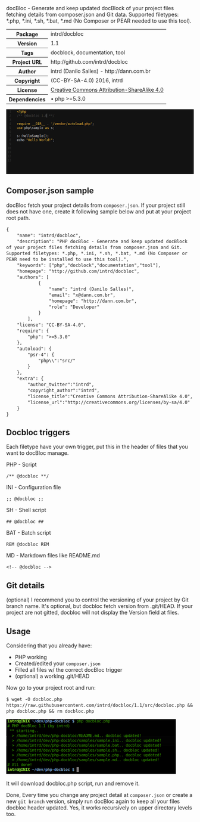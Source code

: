 <!-- docbloc -->
<span id='docbloc'>
docBloc - Generate and keep updated docBlock of your project files fetching details from composer.json and Git data. Supported filetypes: *.php, *.ini, *.sh, *.bat, *.md (No Composer or PEAR needed to use this tool). 
<table>
<tr>
<th>Package</th>
<td>intrd/docbloc</td>
</tr>
<tr>
<th>Version</th>
<td>1.1</td>
</tr>
<tr>
<th>Tags</th>
<td>docblock, documentation, tool</td>
</tr>
<tr>
<th>Project URL</th>
<td>http://github.com/intrd/docbloc</td>
</tr>
<tr>
<th>Author</th>
<td>intrd (Danilo Salles) - http://dann.com.br</td>
<tr>
<th>Copyright</th>
<td>(CC-BY-SA-4.0) 2016, intrd</td>
</tr>
<tr>
<th>License</th>
<td><a href='http://creativecommons.org/licenses/by-sa/4.0'>Creative Commons Attribution-ShareAlike 4.0</a></td>
</tr>
<tr>
<th>Dependencies</th>
<td> &#8226; php >=5.3.0</td>
</tr>
</table>
</span>
<!-- @docbloc 1.0 -->

![php-auto-docbloc](/imgs/php-auto-docbloc.gif?raw=true "php-auto-docbloc")


## Composer.json sample

docBloc fetch your project details from `composer.json`. If your project still does not have one, create it following sample below and put at your project root path.

```
{
    "name": "intrd/docbloc",
    "description": "PHP docBloc - Generate and keep updated docBlock of your project files fetching details from composer.json and Git. Supported filetypes: *.php, *.ini, *.sh, *.bat, *.md (No Composer or PEAR need to be installed to use this tool).",
    "keywords": ["php","docblock","documentation","tool"],
    "homepage": "http://github.com/intrd/docbloc",
    "authors": [
            {
                "name": "intrd (Danilo Salles)",
                "email": "x@dann.com.br",
                "homepage": "http://dann.com.br",
                "role": "Developer"
            }
        ],
    "license": "CC-BY-SA-4.0",
    "require": {
        "php": ">=5.3.0"
    },
    "autoload": {
        "psr-4": {
            "php\\":"src/"
        }
    },
    "extra": {
        "author_twitter":"intrd",
        "copyright_author":"intrd",
        "license_title":"Creative Commons Attribution-ShareAlike 4.0",
        "license_url":"http://creativecommons.org/licenses/by-sa/4.0"
    }
}
```

## Docbloc triggers

Each filetype have your own trigger, put this in the header of files that you want to docBloc manage.

PHP - Script
```
/** @docbloc **/
```
INI - Configuration file
```
;; @docbloc ;;
```
SH - Shell script
```
## @docbloc ##
```
BAT - Batch script
```
REM @docbloc REM
```
MD - Markdown files like README.md
```
<!-- @docbloc -->
```

## Git details
(optional) I recommend you to control the versioning of your project by Git branch name. It's optional, but docbloc fetch version from .git/HEAD. If your project are not gitted, docbloc will not display the Version field at files. 

## Usage

Considering that you already have:
- PHP working 
- Created/edited your `composer.json`
- Filled all files w/ the correct docBloc trigger 
- (optional) a working .git/HEAD

Now go to your project root and run:
```
$ wget -O docbloc.php https://raw.githubusercontent.com/intrd/docbloc/1.1/src/docbloc.php && php docbloc.php && rm docbloc.php
```
![running-docbloc](/imgs/run.png?raw=true "running-docbloc")

It will download docbloc.php script, run and remove it.

Done,
Every time you change any project detail at `composer.json` or create a new `git branch` version, simply run docBloc again to keep all your files docbloc header updated. Yes, it works recursively on upper directory levels too.


